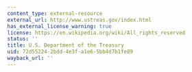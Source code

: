 ```yaml
---
content_type: external-resource
external_url: http://www.ustreas.gov/index.html
has_external_license_warning: true
license: https://en.wikipedia.org/wiki/All_rights_reserved
status: ''
title: U.S. Department of the Treasury
uid: 72d55224-2bdd-4e3f-a1e6-5bb4d7b1fe89
wayback_url: ''
---
```

